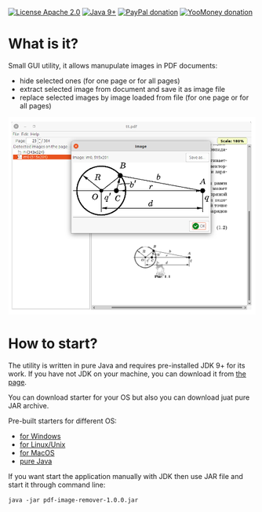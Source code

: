 [![License Apache 2.0](https://img.shields.io/badge/license-Apache%20License%202.0-green.svg)](http://www.apache.org/licenses/LICENSE-2.0)
[![Java 9+](https://img.shields.io/badge/java-9%2b-green.svg)](https://bell-sw.com/pages/downloads/#/java-11-lts)
[![PayPal donation](https://img.shields.io/badge/donation-PayPal-cyan.svg)](https://www.paypal.com/cgi-bin/webscr?cmd=_s-xclick&hosted_button_id=AHWJHJFBAWGL2)
[![YooMoney donation](https://img.shields.io/badge/donation-Yoo.money-blue.svg)](https://yoomoney.ru/to/41001158080699)


# What is it?

Small GUI utility, it allows manupulate images in PDF documents:
 - hide selected ones (for one page or for all pages)
 - extract selected image from document and save it as image file
 - replace selected images by image loaded from file (for one page or for all pages)

![screenshot](docs/screenshot.png)   

# How to start?

The utility is written in pure Java and requires pre-installed JDK 9+ for its work. If you have not JDK on your machine, you can download it from [the page](https://libericajdk.ru/pages/downloads/#/java-11-lts).

You can download starter for your OS but also you can download juat pure JAR archive.

Pre-built starters for different OS:
 - [for Windows](https://github.com/raydac/pdf-image-remover/releases/download/1.0.0/pdf-image-remover-1.0.0.exe)
 - [for Linux/Unix](https://github.com/raydac/pdf-image-remover/releases/download/1.0.0/pdf-image-remover-1.0.0.sh)
 - [for MacOS](https://github.com/raydac/pdf-image-remover/releases/download/1.0.0/pdf-image-remover_1.0.0.dmg)
 - [pure Java](https://github.com/raydac/pdf-image-remover/releases/download/1.0.0/pdf-image-remover-1.0.0.jar)

If you want start the application manually with JDK then use JAR file and start it through command line:
```
java -jar pdf-image-remover-1.0.0.jar
```
